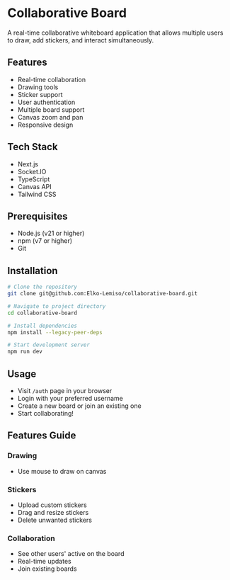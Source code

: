 # Collaborative Board

A real-time collaborative whiteboard application that allows multiple users to draw, add stickers, and interact simultaneously.

## Features

- Real-time collaboration
- Drawing tools
- Sticker support
- User authentication
- Multiple board support
- Canvas zoom and pan
- Responsive design

## Tech Stack

- Next.js
- Socket.IO
- TypeScript
- Canvas API
- Tailwind CSS

## Prerequisites

- Node.js (v21 or higher)
- npm (v7 or higher)
- Git

## Installation

```bash
# Clone the repository
git clone git@github.com:Elko-Lemiso/collaborative-board.git

# Navigate to project directory
cd collaborative-board

# Install dependencies
npm install --legacy-peer-deps

# Start development server
npm run dev
```

## Usage

- Visit `/auth` page in your browser
- Login with your preferred username
- Create a new board or join an existing one
- Start collaborating!

## Features Guide
### Drawing
- Use mouse to draw on canvas

### Stickers
- Upload custom stickers
- Drag and resize stickers
- Delete unwanted stickers

### Collaboration
- See other users' active on the board
- Real-time updates
- Join existing boards
